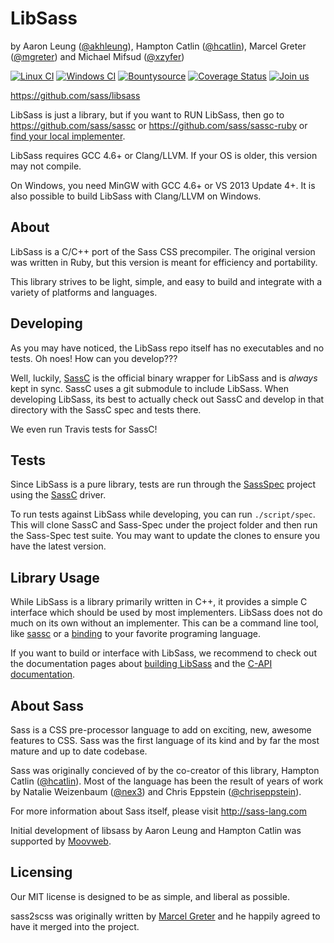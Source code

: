 LibSass
=======

by Aaron Leung ([@akhleung]), Hampton Catlin ([@hcatlin]), Marcel Greter ([@mgreter]) and Michael Mifsud ([@xzyfer])

[![Linux CI](https://travis-ci.org/sass/libsass.svg?branch=master)](https://travis-ci.org/sass/libsass)
[![Windows CI](https://ci.appveyor.com/api/projects/status/github/sass/libsass?svg=true)](https://ci.appveyor.com/project/sass/libsass/branch/master)
[![Bountysource](https://www.bountysource.com/badge/tracker?tracker_id=283068)](https://www.bountysource.com/trackers/283068-libsass?utm_source=283068&utm_medium=shield&utm_campaign=TRACKER_BADGE)
[![Coverage Status](https://img.shields.io/coveralls/sass/libsass.svg)](https://coveralls.io/r/sass/libsass?branch=feature%2Ftest-travis-ci-3)
[![Join us](https://libsass-slack.herokuapp.com/badge.svg)](https://libsass-slack.herokuapp.com/)

https://github.com/sass/libsass

LibSass is just a library, but if you want to RUN LibSass,
then go to https://github.com/sass/sassc or
https://github.com/sass/sassc-ruby or
[find your local implementer](docs/implementations.md).

LibSass requires GCC 4.6+ or Clang/LLVM. If your OS is older, this version may not compile.

On Windows, you need MinGW with GCC 4.6+ or VS 2013 Update 4+. It is also possible to build LibSass with Clang/LLVM on Windows.

About
-----

LibSass is a C/C++ port of the Sass CSS precompiler. The original version was written in Ruby, but this version is meant for efficiency and portability.

This library strives to be light, simple, and easy to build and integrate with a variety of platforms and languages.

Developing
----------

As you may have noticed, the LibSass repo itself has
no executables and no tests. Oh noes! How can you develop???

Well, luckily, [SassC](http://github.com/sass/sassc) is the official binary wrapper for
LibSass and is *always* kept in sync. SassC uses a git submodule
to include LibSass. When developing LibSass, its best to actually
check out SassC and develop in that directory with the SassC spec
and tests there.

We even run Travis tests for SassC!

Tests
-------

Since LibSass is a pure library, tests are run through the [SassSpec](https://github.com/sass/sass-spec) project using the [SassC](http://github.com/sass/sassc) driver.

To run tests against LibSass while developing, you can run `./script/spec`. This will clone SassC and Sass-Spec under the project folder and then run the Sass-Spec test suite. You may want to update the clones to ensure you have the latest version.

Library Usage
-------------

While LibSass is a library primarily written in C++, it provides a simple
C interface which should be used by most implementers. LibSass does not do
much on its own without an implementer. This can be a command line tool, like
[sassc](https://github.com/sass/sassc) or a [binding](docs/implementations.md)
to your favorite programing language.

If you want to build or interface with LibSass, we recommend to check out the
documentation pages about [building LibSass](docs/build.md) and
the [C-API documentation](docs/api-doc.md).

About Sass
----------

Sass is a CSS pre-processor language to add on exciting, new,
awesome features to CSS. Sass was the first language of its kind
and by far the most mature and up to date codebase.

Sass was originally concieved of by the co-creator of this library,
Hampton Catlin ([@hcatlin]). Most of the language has been the result of years
of work by Natalie Weizenbaum ([@nex3]) and Chris Eppstein ([@chriseppstein]).

For more information about Sass itself, please visit http://sass-lang.com

Initial development of libsass by Aaron Leung and Hampton Catlin was supported by [Moovweb](http://www.moovweb.com).

Licensing
---------

Our MIT license is designed to be as simple, and liberal as possible.

[@hcatlin]: https://github.com/hcatlin
[@akhleung]: https://github.com/akhleung
[@chriseppstein]: https://github.com/chriseppstein
[@nex3]: https://github.com/nex3
[@mgreter]: https://github.com/mgreter
[@xzyfer]: https://github.com/xzyfer

sass2scss was originally written by [Marcel Greter](@mgreter)
and he happily agreed to have it merged into the project.
